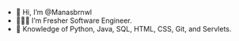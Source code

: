 - 👋 Hi, I’m @Manasbrnwl
- 🙋🏽‍♂️ I’m Fresher Software Engineer.
- 👀 Knowledge of Python, Java, SQL, HTML, CSS, Git, and Servlets.

<!---
Manasbrnwl/Manasbrnwl is a ✨ special ✨ repository because its `README.md` (this file) appears on your GitHub profile.
You can click the Preview link to take a look at your changes.
--->
